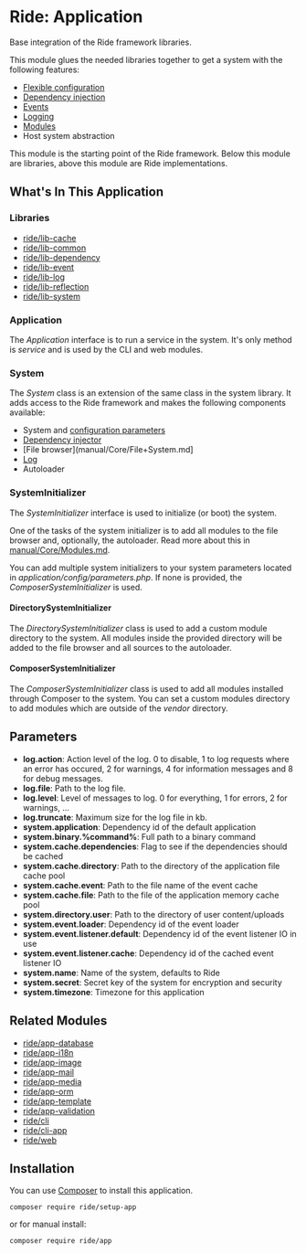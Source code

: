 # Ride: Application

Base integration of the Ride framework libraries.

This module glues the needed libraries together to get a system with the following features:

* [Flexible configuration](manual/Core/Parameters.md)
* [Dependency injection](manual/Core/Dependencies.md)
* [Events](manual/Core/Events.md)
* [Logging](manual/Core/Logging.md)
* [Modules](manual/Core/Modules.md)
* Host system abstraction 

This module is the starting point of the Ride framework. 
Below this module are libraries, above this module are Ride implementations.

## What's In This Application

### Libraries

- [ride/lib-cache](https://github.com/all-ride/ride-lib-cache)
- [ride/lib-common](https://github.com/all-ride/ride-lib-common)
- [ride/lib-dependency](https://github.com/all-ride/ride-lib-dependency)
- [ride/lib-event](https://github.com/all-ride/ride-lib-event)
- [ride/lib-log](https://github.com/all-ride/ride-lib-log)
- [ride/lib-reflection](https://github.com/all-ride/ride-lib-reflection)
- [ride/lib-system](https://github.com/all-ride/ride-lib-system)

### Application

The _Application_ interface is to run a service in the system.
It's only method is _service_ and is used by the CLI and web modules.

### System

The _System_ class is an extension of the same class in the system library.
It adds access to the Ride framework and makes the following components available:

* System and [configuration parameters](manual/Core/Parameters.md)
* [Dependency injector](manual/Core/Dependencies.md)
* [File browser](manual/Core/File+System.md]
* [Log](manual/Core/Log.mp)
* Autoloader

### SystemInitializer

The _SystemInitializer_ interface is used to initialize (or boot) the system.

One of the tasks of the system initializer is to add all modules to the file browser and, optionally, the autoloader.
Read more about this in [manual/Core/Modules.md](manual/Core/Modules.md).

You can add multiple system initializers to your system parameters located in _application/config/parameters.php_.
If none is provided, the _ComposerSystemInitializer_ is used.

#### DirectorySystemInitializer

The _DirectorySystemInitializer_ class is used to add a custom module directory to the system.
All modules inside the provided directory will be added to the file browser and all sources to the autoloader.

#### ComposerSystemInitializer

The _ComposerSystemInitializer_ class is used to add all modules installed through Composer to the system.
You can set a custom modules directory to add modules which are outside of the _vendor_ directory. 

## Parameters

* __log.action__: Action level of the log. 0 to disable, 1 to log requests where an error has occured, 2 for warnings, 4 for information messages and 8 for debug messages.
* __log.file__: Path to the log file.
* __log.level__: Level of messages to log. 0 for everything, 1 for errors, 2 for warnings, ...
* __log.truncate__: Maximum size for the log file in kb.
* __system.application__: Dependency id of the default application
* __system.binary.%command%__: Full path to a binary command
* __system.cache.dependencies__: Flag to see if the dependencies should be cached
* __system.cache.directory__: Path to the directory of the application file cache pool
* __system.cache.event__: Path to the file name of the event cache
* __system.cache.file__: Path to the file of the application memory cache pool
* __system.directory.user__: Path to the directory of user content/uploads
* __system.event.loader__: Dependency id of the event loader
* __system.event.listener.default__: Dependency id of the event listener IO in use
* __system.event.listener.cache__: Dependency id of the cached event listener IO
* __system.name__: Name of the system, defaults to Ride
* __system.secret__: Secret key of the system for encryption and security
* __system.timezone__: Timezone for this application

## Related Modules 

- [ride/app-database](https://github.com/all-ride/ride-app-database)
- [ride/app-i18n](https://github.com/all-ride/ride-app-i18n)
- [ride/app-image](https://github.com/all-ride/ride-app-image)
- [ride/app-mail](https://github.com/all-ride/ride-app-mail)
- [ride/app-media](https://github.com/all-ride/ride-app-media)
- [ride/app-orm](https://github.com/all-ride/ride-app-orm)
- [ride/app-template](https://github.com/all-ride/ride-app-template)
- [ride/app-validation](https://github.com/all-ride/ride-app-validation)
- [ride/cli](https://github.com/all-ride/ride-cli)
- [ride/cli-app](https://github.com/all-ride/ride-cli-app)
- [ride/web](https://github.com/all-ride/ride-web)

## Installation

You can use [Composer](http://getcomposer.org) to install this application.

```
composer require ride/setup-app
```

or for manual install:

```
composer require ride/app
```
